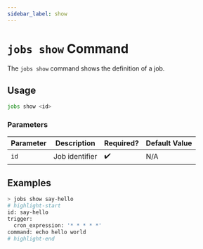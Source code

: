 ```yaml
---
sidebar_label: show
---
```


# `jobs show` Command

The `jobs show` command shows the definition of a job.

## Usage

```bash
jobs show <id>
```

### Parameters

| Parameter | Description    | Required? | Default Value |
| --------- | -------------- | --------- | ------------- |
| `id`      | Job identifier | ✔️        | N/A           |

## Examples

```bash
> jobs show say-hello
# highlight-start
​id: say-hello
​trigger:
​  cron_expression: '* * * * *'
​command: echo hello world
# highlight-end
```
